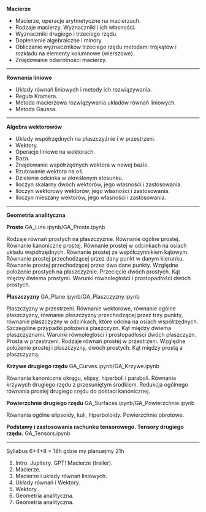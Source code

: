**Macierze**

* Macierze, operacje arytmetyczne na macierzach.
* Rodzaje macierzy. Wyznaczniki i ich własności.
* Wyznaczniki drugiego i trzeciego rzędu.
* Dopłenienie algebraiczne i minory.
* Obliczanie wyznaczników trzeciego rzędu metodami trójkątów i rozkładu na elementy kolumnowe (wierszowe).
* Znajdowanie odwrotności macierzy.

---

**Równania liniowe**

* Układy równań liniowych i metody ich rozwiązywania.
* Reguła Kramera.
* Metoda macierzowa rozwiązywania układów równań liniowych.
* Metoda Gaussa.

---

**Algebra wektorowów**

* Układy współrzędnych na płaszczyźnie i w przestrzeni.
* Wektory.
* Operacje liniowe na wektorach. 
* Baza. 
* Znajdowanie współrzędnych wektora w nowej bazie. 
* Rzutowanie wektora na oś. 
* Dzielenie odcinka w określonym stosunku.
* Iloczyn skalarny dwóch wektorów, jego własności i zastosowania.
* Iloczyn wektorowy wektorów, jego własności i zastosowania.
* Iloczyn mieszany wektorów, jego własności i zastosowania.

---

**Geometria analityczna**

**Proste** GA_Line.ipynb/GA_Proste.ipynb

Rodzaje równań prostych na płaszczyźnie. Równanie ogólne prostej. Równanie kanoniczne prostej. Równanie prostej w odcinkach na osiach układu współrzędnych. Równanie prostej ze współczynnikiem kątowym. Równanie prostej przechodzącej przez dany punkt w danym kierunku. Równanie prostej przechodzącej przez dwa dane punkty. Względne położenie prostych na płaszczyźnie. Przecięcie dwóch prostych. Kąt między dwiema prostymi. Warunki równoległości i prostopadłości dwóch prostych.


**Płaszczyzny** GA_Plane.ipynb/GA_Plaszczyzny.ipynb

Płaszczyzny w przestrzeni. Równanie wektorowe, równanie ogólne płaszczyzny, równanie płaszczyzny przechodzącej przez trzy punkty, równanie płaszczyzny w odcinkach, które odcina na osiach współrzędnych. Szczególne przypadki położenia płaszczyzn. Kąt między dwiema płaszczyznami. Warunki równoległości i prostopadłości dwóch płaszczyzn. Prosta w przestrzeni. Rodzaje równań prostej w przestrzeni. Względne położenie prostej i płaszczyzny, dwóch prostych. Kąt między prostą a płaszczyzną.

**Krzywe drugiego rzędu** GA_Curves.ipynb/GA_Krzywe.ipynb

Równania kanoniczne okręgu, elipsy, hiperboli i paraboli. Równania krzywych drugiego rzędu z przesuniętym środkiem. Redukcja ogólnego równania prostej drugiego rzędu do postaci kanonicznej.

**Powierzchnie drugiego rzędu** GA_Surfaces.ipynb/GA_Powierzchnie.ipynb

Równania ogólne elipsoidy, kuli, hiperboloidy. 
Powierzchnie obrotowe.

**Podstawy i zastosowania rachunku tensorowego. Tensory drugiego rzędu.** GA_Tensors.ipynb

---

Syllabus 6+4+8 = 18h gdzie my planuejmy 21h

1. Intro. Jupitery. GPT! Macierze (trailer).
2. Macierze.
3. Macierze i układy równań liniowych.
4. Układy równań i Wektory.
5. Wektory.
6. Geometria analityczna.
7. Geometria analityczna.


